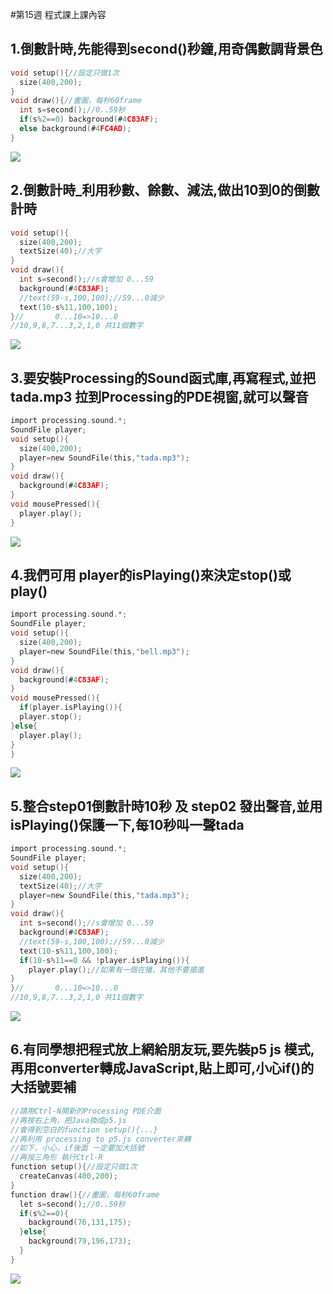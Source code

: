 #第15週 程式課上課內容

## 1.倒數計時,先能得到second()秒鐘,用奇偶數調背景色

```C
void setup(){//設定只做1次
  size(400,200);
}
void draw(){//畫圖，每秒60frame
  int s=second();//0..59秒
  if(s%2==0) background(#4C83AF);
  else background(#4FC4AD);
}
```
![](https://github.com/Primo093021/2020-CCE/blob/gh-pages/week15%20%E6%AD%A3%E8%AA%B2%E5%85%A7%E5%AE%B9/1.png?raw=true)

## 2.倒數計時_利用秒數、餘數、減法,做出10到0的倒數計時

```C
void setup(){
  size(400,200);
  textSize(40);//大字
}
void draw(){
  int s=second();//s會增加 0...59
  background(#4C83AF);
  //text(59-s,100,100);//59...0減少
  text(10-s%11,100,100);
}//       0...10=>10...0
//10,9,8,7...3,2,1,0 共11個數字
```
![](https://github.com/Primo093021/2020-CCE/blob/gh-pages/week15%20%E6%AD%A3%E8%AA%B2%E5%85%A7%E5%AE%B9/2.png?raw=true)

## 3.要安裝Processing的Sound函式庫,再寫程式,並把 tada.mp3 拉到Processing的PDE視窗,就可以聲音

```C
import processing.sound.*;
SoundFile player;
void setup(){
  size(400,200);
  player=new SoundFile(this,"tada.mp3");
}
void draw(){
  background(#4C83AF);
}
void mousePressed(){
  player.play();
}
```
![](https://github.com/Primo093021/2020-CCE/blob/gh-pages/week15%20%E6%AD%A3%E8%AA%B2%E5%85%A7%E5%AE%B9/3.png?raw=true)

## 4.我們可用 player的isPlaying()來決定stop()或play()

```C
import processing.sound.*;
SoundFile player;
void setup(){
  size(400,200);
  player=new SoundFile(this,"bell.mp3");
}
void draw(){
  background(#4C83AF);
}
void mousePressed(){
  if(player.isPlaying()){
  player.stop();
}else{
  player.play();
}
}
```
![](https://github.com/Primo093021/2020-CCE/blob/gh-pages/week15%20%E6%AD%A3%E8%AA%B2%E5%85%A7%E5%AE%B9/4.png?raw=true)

## 5.整合step01倒數計時10秒 及 step02 發出聲音,並用 isPlaying()保護一下,每10秒叫一聲tada

```C
import processing.sound.*;
SoundFile player;
void setup(){
  size(400,200);
  textSize(40);//大字
  player=new SoundFile(this,"tada.mp3");
}
void draw(){
  int s=second();//s會增加 0...59
  background(#4C83AF);
  //text(59-s,100,100);//59...0減少
  text(10-s%11,100,100);
  if(10-s%11==0 && !player.isPlaying()){
    player.play();//如果有一個在播，其他不要搶進
}
}//       0...10=>10...0
//10,9,8,7...3,2,1,0 共11個數字
```
![](https://github.com/Primo093021/2020-CCE/blob/gh-pages/week15%20%E6%AD%A3%E8%AA%B2%E5%85%A7%E5%AE%B9/5.png?raw=true)

## 6.有同學想把程式放上網給朋友玩,要先裝p5 js 模式,再用converter轉成JavaScript,貼上即可,小心if()的大括號要補

```C
//請用Ctrl-N開新的Processing PDE介面
//再按右上角，把Java換成p5.js
//會得到空白的function setup(){...}
//再利用 processing to p5.js converter來轉
//如下，小心，if後面 一定要加大括號
//再按三角形 執行Ctrl-R
function setup(){//設定只做1次
  createCanvas(400,200);
}
function draw(){//畫圖，每秒60frame
  let s=second();//0..59秒
  if(s%2==0){
    background(76,131,175);
  }else{ 
    background(79,196,173);
  }
}
```
![](https://github.com/Primo093021/2020-CCE/blob/gh-pages/week15%20%E6%AD%A3%E8%AA%B2%E5%85%A7%E5%AE%B9/6.png?raw=true)
